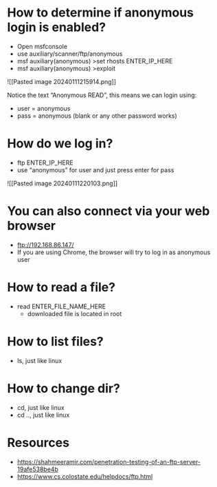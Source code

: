 # How to determine if anonymous login is enabled?
- Open msfconsole
- use auxiliary/scanner/ftp/anonymous
- msf auxiliary(anonymous) >set rhosts ENTER_IP_HERE
- msf auxiliary(anonymous) >exploit

![[Pasted image 20240111215914.png]]

Notice the text “Anonymous READ”, this means we can login using:
- user = anonymous
- pass = anonymous (blank or any other password works)

# How do we log in?
- ftp ENTER_IP_HERE
- use “anonymous” for user and just press enter for pass

![[Pasted image 20240111220103.png]]

# You can also connect via your web browser
- ftp://192.168.86.147/
- If you are using Chrome, the browser will try to log in as anonymous user

# How to read a file?
- read ENTER_FILE_NAME_HERE
	- downloaded file is located in root

# How to list files?
- ls, just like linux

# How to change dir?
- cd, just like linux
- cd .., just like linux

# Resources
- https://shahmeeramir.com/penetration-testing-of-an-ftp-server-19afe538be4b
- https://www.cs.colostate.edu/helpdocs/ftp.html


